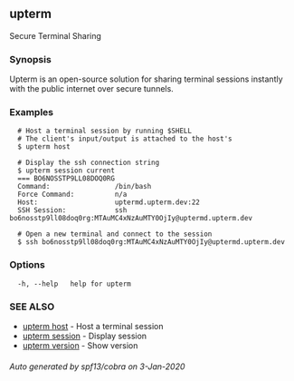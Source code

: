 ## upterm

Secure Terminal Sharing

### Synopsis

Upterm is an open-source solution for sharing terminal sessions instantly with the public internet over secure tunnels.

### Examples

```
  # Host a terminal session by running $SHELL
  # The client's input/output is attached to the host's
  $ upterm host

  # Display the ssh connection string
  $ upterm session current
  === BO6NOSSTP9LL08DOQ0RG
  Command:                /bin/bash
  Force Command:          n/a
  Host:                   uptermd.upterm.dev:22
  SSH Session:            ssh bo6nosstp9ll08doq0rg:MTAuMC4xNzAuMTY0OjIy@uptermd.upterm.dev

  # Open a new terminal and connect to the session
  $ ssh bo6nosstp9ll08doq0rg:MTAuMC4xNzAuMTY0OjIy@uptermd.upterm.dev
```

### Options

```
  -h, --help   help for upterm
```

### SEE ALSO

* [upterm host](upterm_host.md)	 - Host a terminal session
* [upterm session](upterm_session.md)	 - Display session
* [upterm version](upterm_version.md)	 - Show version

###### Auto generated by spf13/cobra on 3-Jan-2020

